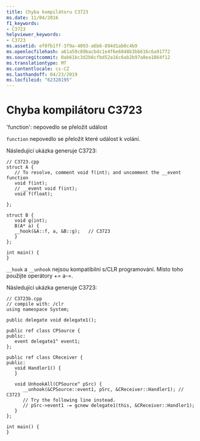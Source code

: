 ```yaml
---
title: Chyba kompilátoru C3723
ms.date: 11/04/2016
f1_keywords:
- C3723
helpviewer_keywords:
- C3723
ms.assetid: ef0fb1ff-3f9a-4093-a6b6-894d1ab0c4b9
ms.openlocfilehash: a61a59c89bacbdc1e4f6e6848b3bb616c6a91772
ms.sourcegitcommit: 0ab61bc3d2b6cfbd52a16c6ab2b97a8ea1864f12
ms.translationtype: MT
ms.contentlocale: cs-CZ
ms.lasthandoff: 04/23/2019
ms.locfileid: "62328195"
---
```

# <a name="compiler-error-c3723"></a>Chyba kompilátoru C3723

'function': nepovedlo se přeložit událost

`function` nepovedlo se přeložit které událost k volání.

Následující ukázka generuje C3723:

```
// C3723.cpp
struct A {
   // To resolve, comment void f(int); and uncomment the __event function
   void f(int);
   // __event void f(int);
   void f(float);

};

struct B {
   void g(int);
   B(A* a) {
   __hook(&A::f, a, &B::g);   // C3723
   }
};

int main() {
}
```

`__hook` a `__unhook` nejsou kompatibilní s/CLR programování.  Místo toho použijte operátory += a-=.

Následující ukázka generuje C3723:

```
// C3723b.cpp
// compile with: /clr
using namespace System;

public delegate void delegate1();

public ref class CPSource {
public:
   event delegate1^ event1;
};

public ref class CReceiver {
public:
   void Handler1() {
   }

   void UnhookAll(CPSource^ pSrc) {
      __unhook(&CPSource::event1, pSrc, &CReceiver::Handler1); // C3723
      // Try the following line instead.
      // pSrc->event1 -= gcnew delegate1(this, &CReceiver::Handler1);
   }
};

int main() {
}
```